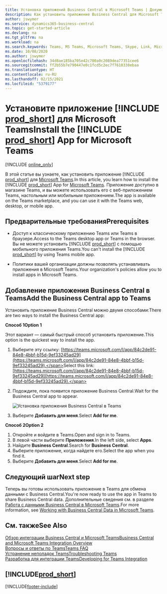 ```yaml
---
title: Установка приложений Business Central в Microsoft Teams | Документация Майкрософт
description: Как установить приложение Business Central для Microsoft Teams.
author: jswymer
ms.service: dynamics365-business-central
ms.topic: get-started-article
ms.devlang: na
ms.tgt_pltfrm: na
ms.workload: na
ms.search.keywords: Teams, MS Teams, Microsoft Teams, Skype, Link, Microsoft 365, collaborate, collaboration, teamwork
ms.date: 10/08/2020
ms.author: jswymer
ms.openlocfilehash: 34d8ae185ba705e42c700a0c2089dea77351cee6
ms.sourcegitcommit: ff2b55b7e790447e0c1fcd5c2ec7f7610338ebaa
ms.translationtype: HT
ms.contentlocale: ru-RU
ms.lasthandoff: 02/15/2021
ms.locfileid: "5379177"
---
```

# <a name="install-the-prod_short-app-for-microsoft-teams"></a><span data-ttu-id="fa377-103">Установите приложение [!INCLUDE [prod_short](includes/prod_short.md)] для Microsoft Teams</span><span class="sxs-lookup"><span data-stu-id="fa377-103">Install the [!INCLUDE [prod_short](includes/prod_short.md)] App for Microsoft Teams</span></span>

[!INCLUDE [online_only](includes/online_only.md)]

<span data-ttu-id="fa377-104">В этой статье вы узнаете, как установить приложение [!INCLUDE [prod_short](includes/prod_short.md)] для [Microsoft Teams](https://www.microsoft.com/en-us/microsoft-365/microsoft-teams).</span><span class="sxs-lookup"><span data-stu-id="fa377-104">In this article, you learn how to install the [!INCLUDE [prod_short](includes/prod_short.md)] App for [Microsoft Teams](https://www.microsoft.com/en-us/microsoft-365/microsoft-teams).</span></span> <span data-ttu-id="fa377-105">Приложение доступно в магазине Teams, и вы можете использовать его с веб-приложением Teams, настольным или мобильным приложением.</span><span class="sxs-lookup"><span data-stu-id="fa377-105">The app is available on the Teams marketplace, and you can use it with the Teams web, desktop, or mobile app.</span></span>

## <a name="prerequisites"></a><span data-ttu-id="fa377-106">Предварительные требования</span><span class="sxs-lookup"><span data-stu-id="fa377-106">Prerequisites</span></span>

- <span data-ttu-id="fa377-107">Доступ к классическому приложению Teams или Teams в браузере.</span><span class="sxs-lookup"><span data-stu-id="fa377-107">Access to the Teams desktop app or Teams in the browser.</span></span> <span data-ttu-id="fa377-108">Вы не можете установить [!INCLUDE [prod_short](includes/prod_short.md)] с помощью мобильного приложения Teams.</span><span class="sxs-lookup"><span data-stu-id="fa377-108">You can't install the [!INCLUDE [prod_short](includes/prod_short.md)] by using Teams mobile app.</span></span>

- <span data-ttu-id="fa377-109">Политики вашей организации должны позволять устанавливать приложения в Microsoft Teams.</span><span class="sxs-lookup"><span data-stu-id="fa377-109">Your organization's policies allow you to install apps in Microsoft Teams.</span></span>

## <a name="add-the-business-central-app-to-teams"></a><span data-ttu-id="fa377-110">Добавление приложения Business Central в Teams</span><span class="sxs-lookup"><span data-stu-id="fa377-110">Add the Business Central app to Teams</span></span>

<span data-ttu-id="fa377-111">Установить приложение Business Central можно двумя способами:</span><span class="sxs-lookup"><span data-stu-id="fa377-111">There are two ways to install the Business Central app:</span></span>

<span data-ttu-id="fa377-112">**Способ 1**</span><span class="sxs-lookup"><span data-stu-id="fa377-112">**Option 1**</span></span>

<span data-ttu-id="fa377-113">Этот вариант — самый быстрый способ установить приложение.</span><span class="sxs-lookup"><span data-stu-id="fa377-113">This option is the quickest way to install the app.</span></span>

1. <span data-ttu-id="fa377-114">Выберите эту ссылку: [https://teams.microsoft.com/l/app/84c2de91-84e8-4bbf-b15d-9ef33245ad29](https://teams.microsoft.com/l/app/84c2de91-84e8-4bbf-b15d-9ef33245ad29).</span><span class="sxs-lookup"><span data-stu-id="fa377-114">Select this link: [https://teams.microsoft.com/l/app/84c2de91-84e8-4bbf-b15d-9ef33245ad29](https://teams.microsoft.com/l/app/84c2de91-84e8-4bbf-b15d-9ef33245ad29).</span></span>

2. <span data-ttu-id="fa377-115">Подождите, пока появится приложение Business Central.</span><span class="sxs-lookup"><span data-stu-id="fa377-115">Wait for the Business Central app to appear.</span></span>

    ![Установка приложения Business Central в Teams](media/teams-install-app.png)

3. <span data-ttu-id="fa377-117">Выберите **Добавить для меня**.</span><span class="sxs-lookup"><span data-stu-id="fa377-117">Select **Add for me**.</span></span>

<span data-ttu-id="fa377-118">**Способ 2**</span><span class="sxs-lookup"><span data-stu-id="fa377-118">**Option 2**</span></span>

1. <span data-ttu-id="fa377-119">Откройте и войдите в Teams.</span><span class="sxs-lookup"><span data-stu-id="fa377-119">Open and sign in to Teams.</span></span>
2. <span data-ttu-id="fa377-120">В левой части выберите **Приложения**.</span><span class="sxs-lookup"><span data-stu-id="fa377-120">In the left side, select **Apps**.</span></span>
3. <span data-ttu-id="fa377-121">Найдите **Business Central**.</span><span class="sxs-lookup"><span data-stu-id="fa377-121">Search for **Business Central**.</span></span>
4. <span data-ttu-id="fa377-122">Выберите приложение, когда найдете его.</span><span class="sxs-lookup"><span data-stu-id="fa377-122">Select the app when you find it.</span></span>
5. <span data-ttu-id="fa377-123">Выберите **Добавить для меня**.</span><span class="sxs-lookup"><span data-stu-id="fa377-123">Select **Add for me**.</span></span>

## <a name="next-step"></a><span data-ttu-id="fa377-124">Следующий шаг</span><span class="sxs-lookup"><span data-stu-id="fa377-124">Next step</span></span>

<span data-ttu-id="fa377-125">Теперь вы готовы использовать приложение в Teams для обмена данными с Business Central.</span><span class="sxs-lookup"><span data-stu-id="fa377-125">You're now ready to use the app in Teams to share Business Central data.</span></span> <span data-ttu-id="fa377-126">Дополнительные сведения см. в разделе [Работа с данными Business Central в Microsoft Teams](across-working-with-teams.md).</span><span class="sxs-lookup"><span data-stu-id="fa377-126">For more information, see [Working with Business Central Data in Microsoft Teams](across-working-with-teams.md).</span></span>

## <a name="see-also"></a><span data-ttu-id="fa377-127">См. также</span><span class="sxs-lookup"><span data-stu-id="fa377-127">See Also</span></span>

[<span data-ttu-id="fa377-128">Обзор интеграции Business Central и Microsoft Teams</span><span class="sxs-lookup"><span data-stu-id="fa377-128">Business Central and Microsoft Teams Integration Overview</span></span>](across-teams-overview.md)  
[<span data-ttu-id="fa377-129">Вопросы и ответы по Teams</span><span class="sxs-lookup"><span data-stu-id="fa377-129">Teams FAQ</span></span>](teams-faq.md)  
[<span data-ttu-id="fa377-130">Устранение неполадок Teams</span><span class="sxs-lookup"><span data-stu-id="fa377-130">Troubleshooting Teams</span></span>](admin-teams-troubleshooting.md)  
[<span data-ttu-id="fa377-131">Разработка для интеграции Teams</span><span class="sxs-lookup"><span data-stu-id="fa377-131">Developing for Teams Integration</span></span>](/dynamics365/business-central/dev-itpro/developer/devenv-develop-for-teams)  

## [!INCLUDE[prod_short](includes/free_trial_md.md)]  


[!INCLUDE[footer-include](includes/footer-banner.md)]